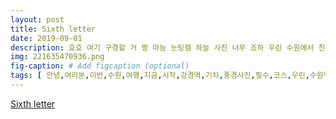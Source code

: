 ```yaml
---
layout: post
title: Sixth letter
date: 2019-09-01
description: 호호 여기 구경할 거 짱 마늠 눈팅잼 하늘 사진 너무 죠하 우린 수원에서 친척오빠 카페 가려고 택시타고 동탄으로 이동 헷 여기 가면 구경할 거 많다고 데려다 줬지만 내 체력은 거지 좀 
img: 221635470936.png
fig-caption: # Add figcaption (optional)
tags: [ 안녕,여러분,이번,수원,여행,지금,시작,강경역,기차,풍경사진,필수,코스,우린,수원역,도착,두두,영통역,출구,계단,광교,앨리,웨이,도착,우린,맛집,우마,경기도,수원시,영통구,원천동,우마,돈까스,카레라이스,진짜,모빌,두두,오빠,추천,카페,밀도,경기도,수원시,영통구,원천동,아이스크림,클라우드,라떼,에그타르트,가격,모름,조카,얼른,커서,고모,놀러가쟈,여러분,인생,띵곡임,호호,여기,구경,마늠,눈팅,하늘,사진,우린,수원,친척,카페,택시,타고,이동,메타폴리스,가면,구경,체력,그냥,메타폴리스,경기도,화성시,반송동,에스,골드,프라자,신기,방기,헤헤,토욜날,점심,방구,브런치,가쓤,카페,호수,원점,경기도,화성시,송동,아메리칸,브런치,존맛,브런치,처음,진짜,최고,뉴욕,스타일,비프,요리,청포도,자몽,이드,콜라,헤헤,친척,카페,방구,서울,니야,수원,행궁동,이동,마카롱,무화과,레드와인,크림,브륄레,마카롱,뭔들,진짜,학교,가면,운동,두두,총총,두두,도착,사진,제발,성심,성의껏,어보,고구마,막걸리,존맛,마왕,족발,정신,사진,우린,계속,이야기,막판,알딸딸,완전,자고,아침,일어나서,오빠,샌드위치,먹음,언니,진짜,두두,진짜,나중,두두,수원,여행,마무리,뭔가,진짜,보이,힐링,대루,았음,오늘,블로그,구경,우리,모두 ]
---
```

[Sixth letter](https://blog.naver.com/rudtjs3143?Redirect=Log&logNo=221635470936)